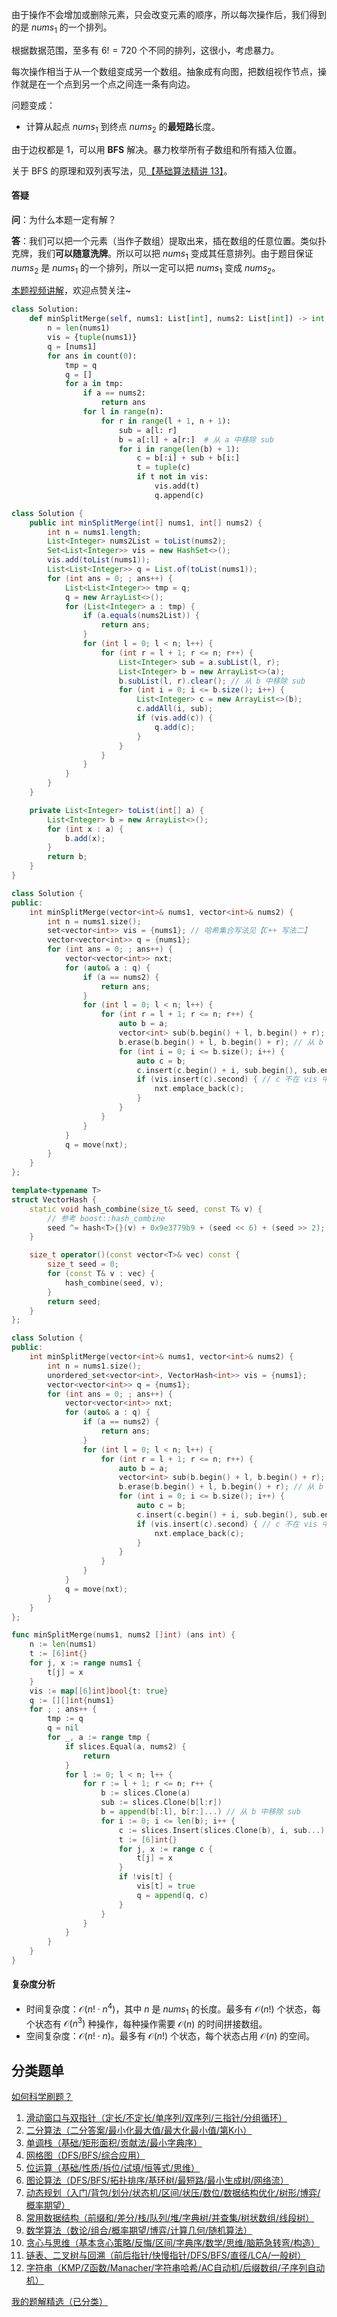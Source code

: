 由于操作不会增加或删除元素，只会改变元素的顺序，所以每次操作后，我们得到的是 $\textit{nums}_1$ 的一个排列。

根据数据范围，至多有 $6! = 720$ 个不同的排列，这很小，考虑暴力。

每次操作相当于从一个数组变成另一个数组。抽象成有向图，把数组视作节点，操作就是在一个点到另一个点之间连一条有向边。

问题变成：

- 计算从起点 $\textit{nums}_1$ 到终点 $\textit{nums}_2$ 的**最短路**长度。

由于边权都是 $1$，可以用 **BFS** 解决。暴力枚举所有子数组和所有插入位置。

关于 BFS 的原理和双列表写法，见[【基础算法精讲 13】](https://www.bilibili.com/video/BV1hG4y1277i/)。

#### 答疑

**问**：为什么本题一定有解？

**答**：我们可以把一个元素（当作子数组）提取出来，插在数组的任意位置。类似扑克牌，我们**可以随意洗牌**。所以可以把 $\textit{nums}_1$ 变成其任意排列。由于题目保证 $\textit{nums}_2$ 是 $\textit{nums}_1$ 的一个排列，所以一定可以把 $\textit{nums}_1$ 变成 $\textit{nums}_2$。 

[本题视频讲解](https://www.bilibili.com/video/BV19GWcziEYE/?t=7m23s)，欢迎点赞关注~

```py [sol-Python3]
class Solution:
    def minSplitMerge(self, nums1: List[int], nums2: List[int]) -> int:
        n = len(nums1)
        vis = {tuple(nums1)}
        q = [nums1]
        for ans in count(0):
            tmp = q
            q = []
            for a in tmp:
                if a == nums2:
                    return ans
                for l in range(n):
                    for r in range(l + 1, n + 1):
                        sub = a[l: r]
                        b = a[:l] + a[r:]  # 从 a 中移除 sub
                        for i in range(len(b) + 1):
                            c = b[:i] + sub + b[i:]
                            t = tuple(c)
                            if t not in vis:
                                vis.add(t)
                                q.append(c)
```

```java [sol-Java]
class Solution {
    public int minSplitMerge(int[] nums1, int[] nums2) {
        int n = nums1.length;
        List<Integer> nums2List = toList(nums2);
        Set<List<Integer>> vis = new HashSet<>();
        vis.add(toList(nums1));
        List<List<Integer>> q = List.of(toList(nums1));
        for (int ans = 0; ; ans++) {
            List<List<Integer>> tmp = q;
            q = new ArrayList<>();
            for (List<Integer> a : tmp) {
                if (a.equals(nums2List)) {
                    return ans;
                }
                for (int l = 0; l < n; l++) {
                    for (int r = l + 1; r <= n; r++) {
                        List<Integer> sub = a.subList(l, r);
                        List<Integer> b = new ArrayList<>(a);
                        b.subList(l, r).clear(); // 从 b 中移除 sub
                        for (int i = 0; i <= b.size(); i++) {
                            List<Integer> c = new ArrayList<>(b);
                            c.addAll(i, sub);
                            if (vis.add(c)) {
                                q.add(c);
                            }
                        }
                    }
                }
            }
        }
    }

    private List<Integer> toList(int[] a) {
        List<Integer> b = new ArrayList<>();
        for (int x : a) {
            b.add(x);
        }
        return b;
    }
}
```

```cpp [sol-C++]
class Solution {
public:
    int minSplitMerge(vector<int>& nums1, vector<int>& nums2) {
        int n = nums1.size();
        set<vector<int>> vis = {nums1}; // 哈希集合写法见【C++ 写法二】
        vector<vector<int>> q = {nums1};
        for (int ans = 0; ; ans++) {
            vector<vector<int>> nxt;
            for (auto& a : q) {
                if (a == nums2) {
                    return ans;
                }
                for (int l = 0; l < n; l++) {
                    for (int r = l + 1; r <= n; r++) {
                        auto b = a;
                        vector<int> sub(b.begin() + l, b.begin() + r);
                        b.erase(b.begin() + l, b.begin() + r); // 从 b 中移除 sub
                        for (int i = 0; i <= b.size(); i++) {
                            auto c = b;
                            c.insert(c.begin() + i, sub.begin(), sub.end());
                            if (vis.insert(c).second) { // c 不在 vis 中
                                nxt.emplace_back(c);
                            }
                        }
                    }
                }
            }
            q = move(nxt);
        }
    }
};
```

```cpp [sol-C++ 写法二]
template<typename T>
struct VectorHash {
    static void hash_combine(size_t& seed, const T& v) {
        // 参考 boost::hash_combine
        seed ^= hash<T>{}(v) + 0x9e3779b9 + (seed << 6) + (seed >> 2);
    }

    size_t operator()(const vector<T>& vec) const {
        size_t seed = 0;
        for (const T& v : vec) {
            hash_combine(seed, v);
        }
        return seed;
    }
};

class Solution {
public:
    int minSplitMerge(vector<int>& nums1, vector<int>& nums2) {
        int n = nums1.size();
        unordered_set<vector<int>, VectorHash<int>> vis = {nums1};
        vector<vector<int>> q = {nums1};
        for (int ans = 0; ; ans++) {
            vector<vector<int>> nxt;
            for (auto& a : q) {
                if (a == nums2) {
                    return ans;
                }
                for (int l = 0; l < n; l++) {
                    for (int r = l + 1; r <= n; r++) {
                        auto b = a;
                        vector<int> sub(b.begin() + l, b.begin() + r);
                        b.erase(b.begin() + l, b.begin() + r); // 从 b 中移除 sub
                        for (int i = 0; i <= b.size(); i++) {
                            auto c = b;
                            c.insert(c.begin() + i, sub.begin(), sub.end());
                            if (vis.insert(c).second) { // c 不在 vis 中
                                nxt.emplace_back(c);
                            }
                        }
                    }
                }
            }
            q = move(nxt);
        }
    }
};
```

```go [sol-Go]
func minSplitMerge(nums1, nums2 []int) (ans int) {
	n := len(nums1)
	t := [6]int{}
	for j, x := range nums1 {
		t[j] = x
	}
	vis := map[[6]int]bool{t: true}
	q := [][]int{nums1}
	for ; ; ans++ {
		tmp := q
		q = nil
		for _, a := range tmp {
			if slices.Equal(a, nums2) {
				return
			}
			for l := 0; l < n; l++ {
				for r := l + 1; r <= n; r++ {
					b := slices.Clone(a)
					sub := slices.Clone(b[l:r])
					b = append(b[:l], b[r:]...) // 从 b 中移除 sub
					for i := 0; i <= len(b); i++ {
						c := slices.Insert(slices.Clone(b), i, sub...)
						t := [6]int{}
						for j, x := range c {
							t[j] = x
						}
						if !vis[t] {
							vis[t] = true
							q = append(q, c)
						}
					}
				}
			}
		}
	}
}
```

#### 复杂度分析

- 时间复杂度：$\mathcal{O}(n!\cdot n^4)$，其中 $n$ 是 $\textit{nums}_1$ 的长度。最多有 $\mathcal{O}(n!)$ 个状态，每个状态有 $\mathcal{O}(n^3)$ 种操作，每种操作需要 $\mathcal{O}(n)$ 的时间拼接数组。
- 空间复杂度：$\mathcal{O}(n!\cdot n)$。最多有 $\mathcal{O}(n!)$ 个状态，每个状态占用 $\mathcal{O}(n)$ 的空间。

## 分类题单

[如何科学刷题？](https://leetcode.cn/circle/discuss/RvFUtj/)

1. [滑动窗口与双指针（定长/不定长/单序列/双序列/三指针/分组循环）](https://leetcode.cn/circle/discuss/0viNMK/)
2. [二分算法（二分答案/最小化最大值/最大化最小值/第K小）](https://leetcode.cn/circle/discuss/SqopEo/)
3. [单调栈（基础/矩形面积/贡献法/最小字典序）](https://leetcode.cn/circle/discuss/9oZFK9/)
4. [网格图（DFS/BFS/综合应用）](https://leetcode.cn/circle/discuss/YiXPXW/)
5. [位运算（基础/性质/拆位/试填/恒等式/思维）](https://leetcode.cn/circle/discuss/dHn9Vk/)
6. [图论算法（DFS/BFS/拓扑排序/基环树/最短路/最小生成树/网络流）](https://leetcode.cn/circle/discuss/01LUak/)
7. [动态规划（入门/背包/划分/状态机/区间/状压/数位/数据结构优化/树形/博弈/概率期望）](https://leetcode.cn/circle/discuss/tXLS3i/)
8. [常用数据结构（前缀和/差分/栈/队列/堆/字典树/并查集/树状数组/线段树）](https://leetcode.cn/circle/discuss/mOr1u6/)
9. [数学算法（数论/组合/概率期望/博弈/计算几何/随机算法）](https://leetcode.cn/circle/discuss/IYT3ss/)
10. [贪心与思维（基本贪心策略/反悔/区间/字典序/数学/思维/脑筋急转弯/构造）](https://leetcode.cn/circle/discuss/g6KTKL/)
11. [链表、二叉树与回溯（前后指针/快慢指针/DFS/BFS/直径/LCA/一般树）](https://leetcode.cn/circle/discuss/K0n2gO/)
12. [字符串（KMP/Z函数/Manacher/字符串哈希/AC自动机/后缀数组/子序列自动机）](https://leetcode.cn/circle/discuss/SJFwQI/)

[我的题解精选（已分类）](https://github.com/EndlessCheng/codeforces-go/blob/master/leetcode/SOLUTIONS.md)
